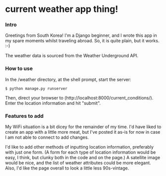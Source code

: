 # current weather app thing!

### Intro
Greetings from South Korea! I'm a Django beginner, and I wrote this app in my spare moments whilst traveling abroad. So, it is quite plain, but it works. :-)

The weather data is sourced from the Weather Underground API.

### How to use
In the /weather directory, at the shell prompt, start the server:
``` 
$ python manage.py runserver
```
Then, direct your browser to (http://localhost:8000/current_conditions/). Enter the location information and hit "submit".

### Features to add
My WiFi situation is a bit dicey for the remainder of my time. I'd have liked to create an app with a little more meat, but I've posted it as-is for now in case I am not able to connect to add changes.

I'd like to add other methods of inputting location information, preferably with just one form. (A form for each type of location information would be easy, I think, but clunky both in the code and on the page.) A satellite image would be nice, and the list of weather attributes could be more elegant. Also, I'd like the page overall to look a little less 90s-vintage.